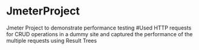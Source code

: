 # JmeterProject

Jmeter Project to demonstrate performance testing 
#Used HTTP requests for CRUD operations in a dummy site and captured the performance of the multiple requests using Result Trees
